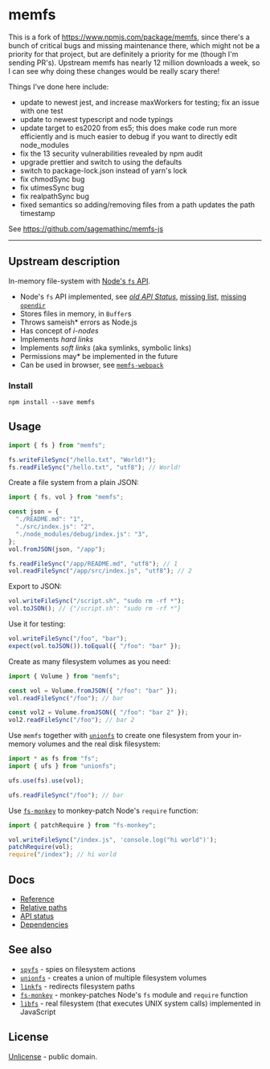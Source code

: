 # memfs

This is a fork of https://www.npmjs.com/package/memfs, since there's a bunch of critical bugs and missing maintenance there, which might not be a priority for that project, but are definitely a priority for me (though I'm sending PR's).   Upstream memfs has nearly 12 million downloads a week, so I can see why doing these changes would be really scary there!

Things I've done here include:

- update to newest jest, and increase maxWorkers for testing; fix an issue with one test
- update to newest typescript and node typings
- update target to es2020 from es5; this does make code run more efficiently and is much easier to debug if you want to directly edit node_modules
- fix the 13 security vulnerabilities revealed by npm audit
- upgrade prettier and switch to using the defaults
- switch to package-lock.json instead of yarn's lock
- fix chmodSync bug
- fix utimesSync bug
- fix realpathSync bug
- fixed semantics so adding/removing files from a path updates the path timestamp

See https://github.com/sagemathinc/memfs-js

---

## Upstream description

In-memory file-system with [Node's `fs` API](https://nodejs.org/api/fs.html).

- Node's `fs` API implemented, see [_old API Status_](./docs/api-status.md), [missing list](https://github.com/streamich/memfs/issues/735), [missing `opendir`](https://github.com/streamich/memfs/issues/663)
- Stores files in memory, in `Buffer`s
- Throws sameish\* errors as Node.js
- Has concept of _i-nodes_
- Implements _hard links_
- Implements _soft links_ (aka symlinks, symbolic links)
- Permissions may\* be implemented in the future
- Can be used in browser, see [`memfs-webpack`](https://github.com/streamich/memfs-webpack)

### Install

```shell
npm install --save memfs
```

## Usage

```js
import { fs } from "memfs";

fs.writeFileSync("/hello.txt", "World!");
fs.readFileSync("/hello.txt", "utf8"); // World!
```

Create a file system from a plain JSON:

```js
import { fs, vol } from "memfs";

const json = {
  "./README.md": "1",
  "./src/index.js": "2",
  "./node_modules/debug/index.js": "3",
};
vol.fromJSON(json, "/app");

fs.readFileSync("/app/README.md", "utf8"); // 1
vol.readFileSync("/app/src/index.js", "utf8"); // 2
```

Export to JSON:

```js
vol.writeFileSync("/script.sh", "sudo rm -rf *");
vol.toJSON(); // {"/script.sh": "sudo rm -rf *"}
```

Use it for testing:

```js
vol.writeFileSync("/foo", "bar");
expect(vol.toJSON()).toEqual({ "/foo": "bar" });
```

Create as many filesystem volumes as you need:

```js
import { Volume } from "memfs";

const vol = Volume.fromJSON({ "/foo": "bar" });
vol.readFileSync("/foo"); // bar

const vol2 = Volume.fromJSON({ "/foo": "bar 2" });
vol2.readFileSync("/foo"); // bar 2
```

Use `memfs` together with [`unionfs`][unionfs] to create one filesystem
from your in-memory volumes and the real disk filesystem:

```js
import * as fs from "fs";
import { ufs } from "unionfs";

ufs.use(fs).use(vol);

ufs.readFileSync("/foo"); // bar
```

Use [`fs-monkey`][fs-monkey] to monkey-patch Node's `require` function:

```js
import { patchRequire } from "fs-monkey";

vol.writeFileSync("/index.js", 'console.log("hi world")');
patchRequire(vol);
require("/index"); // hi world
```

## Docs

- [Reference](./docs/reference.md)
- [Relative paths](./docs/relative-paths.md)
- [API status](./docs/api-status.md)
- [Dependencies](./docs/dependencies.md)

## See also

- [`spyfs`][spyfs] - spies on filesystem actions
- [`unionfs`][unionfs] - creates a union of multiple filesystem volumes
- [`linkfs`][linkfs] - redirects filesystem paths
- [`fs-monkey`][fs-monkey] - monkey-patches Node's `fs` module and `require` function
- [`libfs`](https://github.com/streamich/full-js/blob/master/src/lib/fs.ts) - real filesystem (that executes UNIX system calls) implemented in JavaScript

[chat]: https://onp4.com/@vadim/~memfs
[chat-badge]: https://img.shields.io/badge/Chat-%F0%9F%92%AC-green?style=flat&logo=chat&link=https://onp4.com/@vadim/~memfs
[npm-url]: https://www.npmjs.com/package/memfs
[npm-badge]: https://img.shields.io/npm/v/memfs.svg
[travis-url]: https://travis-ci.org/streamich/memfs
[travis-badge]: https://travis-ci.org/streamich/memfs.svg?branch=master
[memfs]: https://github.com/streamich/memfs
[unionfs]: https://github.com/streamich/unionfs
[linkfs]: https://github.com/streamich/linkfs
[spyfs]: https://github.com/streamich/spyfs
[fs-monkey]: https://github.com/streamich/fs-monkey

## License

[Unlicense](./LICENSE) - public domain.
